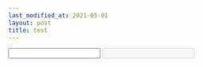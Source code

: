 ```yaml
---
last_modified_at: 2021-05-01
layout: post
title: test
---
```


<form action="/">
  <input type="text" id="fname" name="fname" maxlength="1">
  <input type="text" id="lname" name="lname" disabled maxlength="1">
</form>
